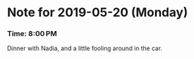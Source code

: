 # Note for 2019-05-20 (Monday)
### Time: 8:00 PM

Dinner with Nadia, and a little fooling around in the car.
